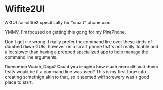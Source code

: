 # Wifite2UI
A GUI for wifite2 specifically for "smart" phone use.

YMMV, I'm focused on getting this going for my PinePhone. 

Don't get me wrong, I really prefer the command line over these kinds of dumbed down GUIs, however on a smart phone that's not really doable and a lot slower than having a prepped specialized app to help manage the command line arguments.

Remember Watch_Dogs? Could you imagine how much more difficult those feats would be if a command line was used? This is my first foray into creating somethign akin to that, so it seemed wifi screwery was a good place to start.